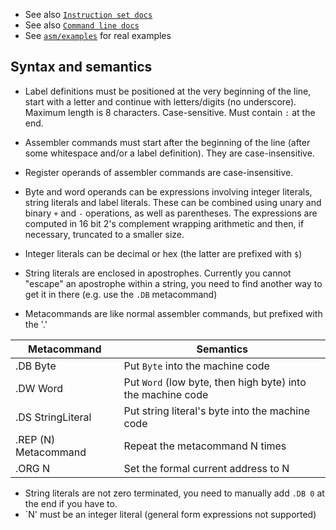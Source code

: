 - See also [`Instruction set docs`](instruction_set.md)
- See also [`Command line docs`](command_line.md)
- See [`asm/examples`](asm/examples) for real examples

## Syntax and semantics

- Label definitions must be positioned at the very beginning of the line, start with a letter and continue with letters/digits (no underscore). Maximum length is 8 characters. Case-sensitive. Must contain `:` at the end.

- Assembler commands must start after the beginning of the line (after some whitespace and/or a label definition). They are case-insensitive.

- Register operands of assembler commands are case-insensitive.

- Byte and word operands can be expressions involving integer literals, string literals and label literals. These can be combined using unary and binary `+` and `-` operations, as well as parentheses. The expressions are computed in 16 bit 2's complement wrapping arithmetic and then, if necessary, truncated to a smaller size.

- Integer literals can be decimal or hex (the latter are prefixed with `$`)

- String literals are enclosed in apostrophes. Currently you cannot "escape" an apostrophe within a string, you need to find another way to get it in there (e.g. use the `.DB` metacommand)

- Metacommands are like normal assembler commands, but prefixed with the '.'

| Metacommand | Semantics |
| ----------- | --------- |
| .DB Byte | Put `Byte` into the machine code |
| .DW Word | Put `Word` (low byte, then high byte) into the machine code |
| .DS StringLiteral | Put string literal's byte into the machine code |
| .REP (N) Metacommand | Repeat the metacommand N times |
| .ORG N | Set the formal current address to N |

- String literals are not zero terminated, you need to manually add `.DB 0` at the end if you have to.
- `N' must be an integer literal (general form expressions not supported)
